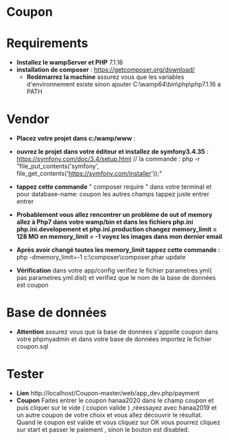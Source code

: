 

# Coupon
# Requirements
   * **Installez le wampServer et PHP** 7.1.16
   * **installation de composer** :
    https://getcomposer.org/download/ 
     * **Redémarrez la machine** assurez vous que les variables d'environnement existe sinon ajouter C:\wamp64\bin\php\php7.1.16 a PATH
 # Vendor 
   * **Placez votre projet dans c:/wamp/www** :
   * **ouvrez le projet dans votre éditeur et installez de symfony3.4.35** :
    https://symfony.com/doc/3.4/setup.html // la commande : php -r "file_put_contents('symfony', file_get_contents('https://symfony.com/installer'));"

   * **tappez cette commande** " composer require " dans votre terminal et pour database-name: coupon les autres champs tappez juste entrer entrer
   * **Probablement vous allez rencontrer un problème de out of memory allez à Php7 dans votre wamp/bin et dans les fichiers php.ini php.ini.developement et php.ini.production changez memory_limit = 128 MO en memory_limit = -1 voyez les images dans mon dernier email** 
   * **Après avoir changé toutes les memory_limit tappez cette commande :** 
   php -dmemory_limit=-1 c:\composer\composer.phar update
   * **Vérification** dans votre app/config verifiez le fichier parametres.yml( pas parametres.yml.dist)  et verifiez que le nom de la base de données est coupon
 # Base de données 
   * **Attention** assurez vous que la base de données s'appelle coupon dans votre phpmyadmin et dans votre base de données importez le fichier coupon.sql  
 # Tester
   * **Lien** http://localhost/Coupon-master/web/app_dev.php/payment
   * **Coupon** Faites entrer le coupon hanaa2020 dans le champ coupon et puis cliquer sur le vide ( coupon valide ) ,réessayez avec hanaa2019 et un autre coupon de votre choix et vous allez découvrir le résultat.
   Quand le coupon est valide et vous cliquez sur OK vous pourrez cliquez sur start et passer le paiement , sinon le bouton est disabled.
